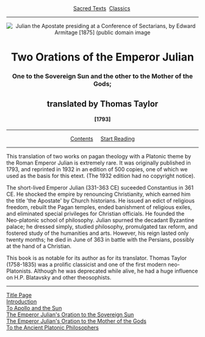 <body>
 <center>
 <a href="../../index.htm">Sacred Texts</a> 
 <a href="../index.htm">Classics</a> 
 </center>
 <hr>
 <center><img src="img/julian.jpg" alt="Julian the Apostate presiding at a Conference of Sectarians, by Edward Armitage [1875] (public domain image"></center>
 <h1 align="CENTER">Two Orations of the Emperor Julian</h1>
 <h3 align="CENTER">One to the Sovereign Sun and the other to the Mother of the Gods;</h3>
 <h2 align="CENTER">translated by Thomas Taylor</h2>
 <h4 align="CENTER">[1793]</h4>
 <hr>
 <center>
 <a href="#contents">Contents</a>    
 <a href="toj00.htm">Start Reading</a>
 </center>
 <hr>
 <p>This translation of two works on pagan theology with a Platonic
 theme by the Roman Emperor Julian is extremely rare.
 It was originally published in 1793, and reprinted in 1932 in an
 edition of 500 copies, one of which we used as the basis for this etext.
 (The 1932 edition had no copyright notice).</p>
 <p>
 The short-lived Emperor Julian (331-363 CE) suceeded Constantius in 361 CE.
 He shocked the empire by renouncing Christianity, which
 earned him the title 'the Apostate' by Church historians.
 He issued an edict of religious freedom, rebuilt the Pagan temples,
 ended banishment of religious exiles,
 and eliminated special privileges for Christian officials.
 He founded the Neo-platonic school of philosophy.
 Julian spurned the decadant Byzantine palace; he dressed simply,
 studied philosophy, promulgated tax reform,
 and fostered study of the humanities and arts.
 However, his reign lasted only twenty months; he died in June of 363
 in battle with the Persians, possibly at the hand of a Christian.
 </p>
 <p>
 This book is as
 notable for its author
 as for its translator.
 Thomas Taylor (1758-1835) was a prolific classicist and one
 of the first modern neo-Platonists.
 Although he was deprecated while alive, he had a huge
 influence on H.P. Blatavsky and other theosophists.</p>
 <a name="contents">
 <hr>
 </a><a href="toj00.htm">Title Page</a><br>
 <a href="toj01.htm">Introduction</a><br>
 <a href="toj02.htm">To Apollo and the Sun</a><br>
 <a href="toj03.htm">The Emperor Julian's Oration to the Sovereign Sun</a><br>
 <a href="toj04.htm">The Emperor Julian's Oration to the Mother of the Gods</a><br>
 <a href="toj05.htm">To the Ancient Platonic Philosophers</a><br>
 </body>
